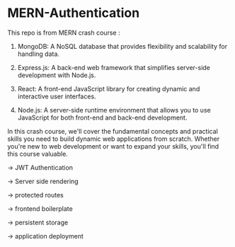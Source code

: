 # MERN-Authentication


This repo is from MERN crash course :

1. MongoDB: A NoSQL database that provides flexibility and scalability for handling data.

2. Express.js: A back-end web framework that simplifies server-side development with Node.js.

3. React: A front-end JavaScript library for creating dynamic and interactive user interfaces.

4. Node.js: A server-side runtime environment that allows you to use JavaScript for both front-end and back-end development.

In this crash course, we'll cover the fundamental concepts and practical skills you need to build dynamic web applications from scratch. Whether you're new to web development or want to expand your skills, you'll find this course valuable.

 -> JWT Authentication

 -> Server side rendering

 -> protected routes

 -> frontend boilerplate

 -> persistent storage

 -> application deployment


